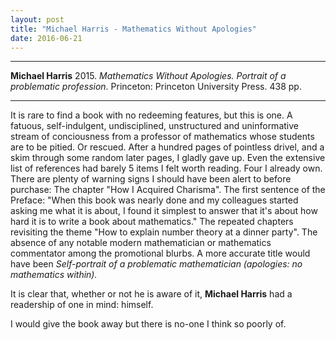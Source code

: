 ```yaml
---
layout: post
title: "Michael Harris - Mathematics Without Apologies"
date: 2016-06-21
---
```


***
<b>Michael Harris</b> 2015. _Mathematics Without Apologies. Portrait of a problematic profession_.  Princeton: Princeton University Press. 438 pp.

***

It is rare to find a book with no redeeming features, but this is one.  A fatuous, self-indulgent, undisciplined, unstructured and uninformative stream of conciousness from a professor of mathematics whose students are to be pitied.  Or rescued.  After a hundred pages of pointless drivel, and a skim through some random later pages, I gladly gave up.  Even the extensive list of references had barely 5 items I felt worth reading.  Four I already own.  There are plenty of warning signs I should have been alert to before purchase: The chapter "How I Acquired Charisma". The first sentence of the Preface: "When this book was nearly done and my colleagues started asking me what it is about, I found it simplest to answer that it's about how hard it is to write a book about mathematics."  The repeated chapters revisiting the theme "How to explain number theory at a dinner party".  The absence of any notable modern mathematician or mathematics commentator among the promotional blurbs.  A more accurate title would have been  _Self-portrait of a problematic mathematician (apologies: no mathematics within)._ 

It is clear that, whether or not he is aware of it, **Michael Harris** had a readership of one in mind: himself.  

I would give the book away but there is no-one I think so poorly of.
